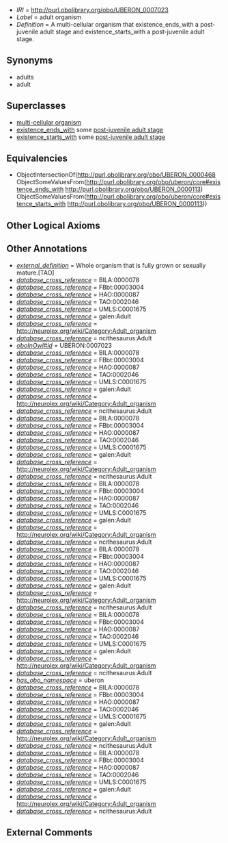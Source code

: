  * *IRI* = http://purl.obolibrary.org/obo/UBERON_0007023
 * *Label* = adult organism
 * *Definition* = A multi-cellular organism that existence_ends_with a post-juvenile adult stage and existence_starts_with a post-juvenile adult stage.

## Synonyms

 * adults
 * adult

## Superclasses

 * [multi-cellular organism](../../UBERON/68/UBERON_0000468.md)
 * [existence_ends_with](../../core#existence/th/core#existence_ends_with.md) some [post-juvenile adult stage](../../UBERON/13/UBERON_0000113.md)
 * [existence_starts_with](../../core#existence/th/core#existence_starts_with.md) some [post-juvenile adult stage](../../UBERON/13/UBERON_0000113.md)

## Equivalencies

 * ObjectIntersectionOf(<http://purl.obolibrary.org/obo/UBERON_0000468> ObjectSomeValuesFrom(<http://purl.obolibrary.org/obo/uberon/core#existence_ends_with> <http://purl.obolibrary.org/obo/UBERON_0000113>) ObjectSomeValuesFrom(<http://purl.obolibrary.org/obo/uberon/core#existence_starts_with> <http://purl.obolibrary.org/obo/UBERON_0000113>))

## Other Logical Axioms


## Other Annotations

 * *[external_definition](../../UBPROP/01/UBPROP_0000001.md)* = Whole organism that is fully grown or sexually mature.[TAO]
 * *[database_cross_reference](../../ef/oboInOwl#hasDbXref.md)* = BILA:0000078
 * *[database_cross_reference](../../ef/oboInOwl#hasDbXref.md)* = FBbt:00003004
 * *[database_cross_reference](../../ef/oboInOwl#hasDbXref.md)* = HAO:0000087
 * *[database_cross_reference](../../ef/oboInOwl#hasDbXref.md)* = TAO:0002046
 * *[database_cross_reference](../../ef/oboInOwl#hasDbXref.md)* = UMLS:C0001675
 * *[database_cross_reference](../../ef/oboInOwl#hasDbXref.md)* = galen:Adult
 * *[database_cross_reference](../../ef/oboInOwl#hasDbXref.md)* = http://neurolex.org/wiki/Category:Adult_organism
 * *[database_cross_reference](../../ef/oboInOwl#hasDbXref.md)* = ncithesaurus:Adult
 * *[oboInOwl#id](../../id/oboInOwl#id.md)* = UBERON:0007023
 * *[database_cross_reference](../../ef/oboInOwl#hasDbXref.md)* = BILA:0000078
 * *[database_cross_reference](../../ef/oboInOwl#hasDbXref.md)* = FBbt:00003004
 * *[database_cross_reference](../../ef/oboInOwl#hasDbXref.md)* = HAO:0000087
 * *[database_cross_reference](../../ef/oboInOwl#hasDbXref.md)* = TAO:0002046
 * *[database_cross_reference](../../ef/oboInOwl#hasDbXref.md)* = UMLS:C0001675
 * *[database_cross_reference](../../ef/oboInOwl#hasDbXref.md)* = galen:Adult
 * *[database_cross_reference](../../ef/oboInOwl#hasDbXref.md)* = http://neurolex.org/wiki/Category:Adult_organism
 * *[database_cross_reference](../../ef/oboInOwl#hasDbXref.md)* = ncithesaurus:Adult
 * *[database_cross_reference](../../ef/oboInOwl#hasDbXref.md)* = BILA:0000078
 * *[database_cross_reference](../../ef/oboInOwl#hasDbXref.md)* = FBbt:00003004
 * *[database_cross_reference](../../ef/oboInOwl#hasDbXref.md)* = HAO:0000087
 * *[database_cross_reference](../../ef/oboInOwl#hasDbXref.md)* = TAO:0002046
 * *[database_cross_reference](../../ef/oboInOwl#hasDbXref.md)* = UMLS:C0001675
 * *[database_cross_reference](../../ef/oboInOwl#hasDbXref.md)* = galen:Adult
 * *[database_cross_reference](../../ef/oboInOwl#hasDbXref.md)* = http://neurolex.org/wiki/Category:Adult_organism
 * *[database_cross_reference](../../ef/oboInOwl#hasDbXref.md)* = ncithesaurus:Adult
 * *[database_cross_reference](../../ef/oboInOwl#hasDbXref.md)* = BILA:0000078
 * *[database_cross_reference](../../ef/oboInOwl#hasDbXref.md)* = FBbt:00003004
 * *[database_cross_reference](../../ef/oboInOwl#hasDbXref.md)* = HAO:0000087
 * *[database_cross_reference](../../ef/oboInOwl#hasDbXref.md)* = TAO:0002046
 * *[database_cross_reference](../../ef/oboInOwl#hasDbXref.md)* = UMLS:C0001675
 * *[database_cross_reference](../../ef/oboInOwl#hasDbXref.md)* = galen:Adult
 * *[database_cross_reference](../../ef/oboInOwl#hasDbXref.md)* = http://neurolex.org/wiki/Category:Adult_organism
 * *[database_cross_reference](../../ef/oboInOwl#hasDbXref.md)* = ncithesaurus:Adult
 * *[database_cross_reference](../../ef/oboInOwl#hasDbXref.md)* = BILA:0000078
 * *[database_cross_reference](../../ef/oboInOwl#hasDbXref.md)* = FBbt:00003004
 * *[database_cross_reference](../../ef/oboInOwl#hasDbXref.md)* = HAO:0000087
 * *[database_cross_reference](../../ef/oboInOwl#hasDbXref.md)* = TAO:0002046
 * *[database_cross_reference](../../ef/oboInOwl#hasDbXref.md)* = UMLS:C0001675
 * *[database_cross_reference](../../ef/oboInOwl#hasDbXref.md)* = galen:Adult
 * *[database_cross_reference](../../ef/oboInOwl#hasDbXref.md)* = http://neurolex.org/wiki/Category:Adult_organism
 * *[database_cross_reference](../../ef/oboInOwl#hasDbXref.md)* = ncithesaurus:Adult
 * *[database_cross_reference](../../ef/oboInOwl#hasDbXref.md)* = BILA:0000078
 * *[database_cross_reference](../../ef/oboInOwl#hasDbXref.md)* = FBbt:00003004
 * *[database_cross_reference](../../ef/oboInOwl#hasDbXref.md)* = HAO:0000087
 * *[database_cross_reference](../../ef/oboInOwl#hasDbXref.md)* = TAO:0002046
 * *[database_cross_reference](../../ef/oboInOwl#hasDbXref.md)* = UMLS:C0001675
 * *[database_cross_reference](../../ef/oboInOwl#hasDbXref.md)* = galen:Adult
 * *[database_cross_reference](../../ef/oboInOwl#hasDbXref.md)* = http://neurolex.org/wiki/Category:Adult_organism
 * *[database_cross_reference](../../ef/oboInOwl#hasDbXref.md)* = ncithesaurus:Adult
 * *[has_obo_namespace](../../ce/oboInOwl#hasOBONamespace.md)* = uberon
 * *[database_cross_reference](../../ef/oboInOwl#hasDbXref.md)* = BILA:0000078
 * *[database_cross_reference](../../ef/oboInOwl#hasDbXref.md)* = FBbt:00003004
 * *[database_cross_reference](../../ef/oboInOwl#hasDbXref.md)* = HAO:0000087
 * *[database_cross_reference](../../ef/oboInOwl#hasDbXref.md)* = TAO:0002046
 * *[database_cross_reference](../../ef/oboInOwl#hasDbXref.md)* = UMLS:C0001675
 * *[database_cross_reference](../../ef/oboInOwl#hasDbXref.md)* = galen:Adult
 * *[database_cross_reference](../../ef/oboInOwl#hasDbXref.md)* = http://neurolex.org/wiki/Category:Adult_organism
 * *[database_cross_reference](../../ef/oboInOwl#hasDbXref.md)* = ncithesaurus:Adult
 * *[database_cross_reference](../../ef/oboInOwl#hasDbXref.md)* = BILA:0000078
 * *[database_cross_reference](../../ef/oboInOwl#hasDbXref.md)* = FBbt:00003004
 * *[database_cross_reference](../../ef/oboInOwl#hasDbXref.md)* = HAO:0000087
 * *[database_cross_reference](../../ef/oboInOwl#hasDbXref.md)* = TAO:0002046
 * *[database_cross_reference](../../ef/oboInOwl#hasDbXref.md)* = UMLS:C0001675
 * *[database_cross_reference](../../ef/oboInOwl#hasDbXref.md)* = galen:Adult
 * *[database_cross_reference](../../ef/oboInOwl#hasDbXref.md)* = http://neurolex.org/wiki/Category:Adult_organism
 * *[database_cross_reference](../../ef/oboInOwl#hasDbXref.md)* = ncithesaurus:Adult

## External Comments

